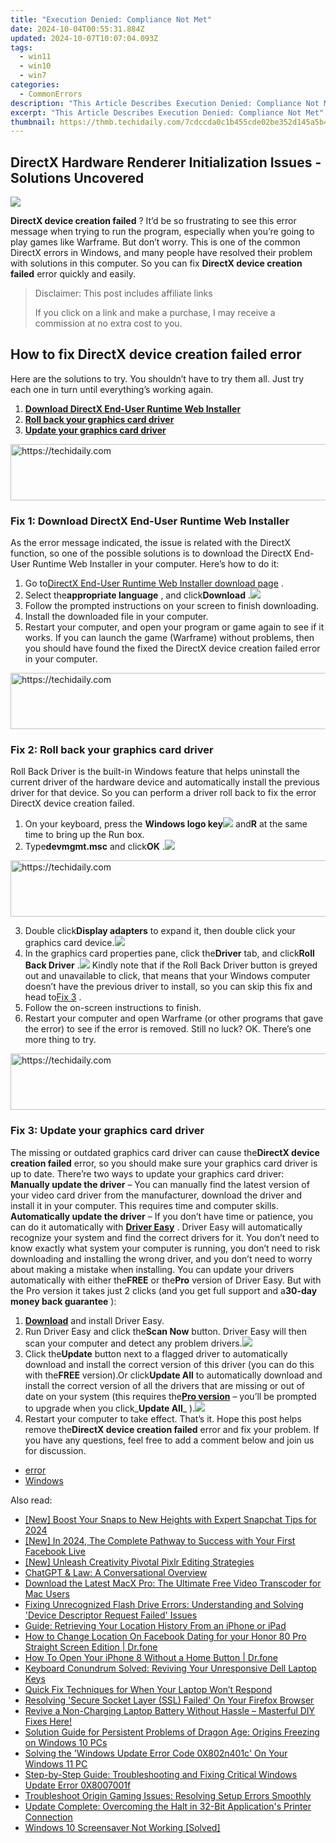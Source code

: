 ```yaml
---
title: "Execution Denied: Compliance Not Met"
date: 2024-10-04T00:55:31.884Z
updated: 2024-10-07T10:07:04.093Z
tags:
  - win11
  - win10
  - win7
categories:
  - CommonErrors
description: "This Article Describes Execution Denied: Compliance Not Met"
excerpt: "This Article Describes Execution Denied: Compliance Not Met"
thumbnail: https://thmb.techidaily.com/7cdccda0c1b455cde02be352d145a5b4b55f977ca27570cd9c8cff441c6409c8.jpg
---
```


## DirectX Hardware Renderer Initialization Issues - Solutions Uncovered

![](https://images.drivereasy.com/wp-content/uploads/2018/06/img_5b289b968c5d1.png)

**DirectX device creation failed**  ? It’d be so frustrating to see this error message when trying to run the program, especially when you’re going to play games like Warframe.  But don’t worry. This is one of the common DirectX errors in Windows, and many people have resolved their problem with solutions in this computer. So you can fix **DirectX device creation failed** error quickly and easily.

>  Disclaimer: This post includes affiliate links
>
>  If you click on a link and make a purchase, I may receive a commission at no extra cost to you.
>

## How to fix DirectX device creation failed error

 Here are the solutions to try. You shouldn’t have to try them all. Just try each one in turn until everything’s working again.

1. **[Download DirectX End-User Runtime Web Installer](https://tools.techidaily.com/drivereasy/download/)**
2. **[Roll back your graphics card driver](https://tools.techidaily.com/drivereasy/download/)**
3. **[Update your graphics card driver](https://tools.techidaily.com/drivereasy/download/)**

<!-- affiliate ads begin -->
<a href="https://appsumo.8odi.net/c/5597632/2075462/7443" target="_top" id="2075462">
  <img src="//a.impactradius-go.com/display-ad/7443-2075462" border="0" alt="https://techidaily.com" width="728" height="90"/>
</a>
<img height="0" width="0" src="https://appsumo.8odi.net/i/5597632/2075462/7443" style="position:absolute;visibility:hidden;" border="0" />
<!-- affiliate ads end -->

### Fix 1: Download DirectX End-User Runtime Web Installer

 As the error message indicated, the issue is related with the DirectX function, so one of the possible solutions is to download the DirectX End-User Runtime Web Installer in your computer. Here’s how to do it:

1. Go to[DirectX End-User Runtime Web Installer download page](https://www.microsoft.com/en-us/download/details.aspx?id=35) .
2. Select the**appropriate language** , and click**Download** .![](https://images.drivereasy.com/wp-content/uploads/2018/06/img_5b2892a302341.png)
3. Follow the prompted instructions on your screen to finish downloading.
4. Install the downloaded file in your computer.
5. Restart your computer, and open your program or game again to see if it works.
 If you can launch the game (Warframe) without problems, then you should have found the fixed the DirectX device creation failed error in your computer.

<!-- affiliate ads begin -->
<a href="https://appsumo.8odi.net/c/5597632/2151868/7443" target="_top" id="2151868">
  <img src="//a.impactradius-go.com/display-ad/7443-2151868" border="0" alt="https://techidaily.com" width="600" height="90"/>
</a>
<img height="0" width="0" src="https://appsumo.8odi.net/i/5597632/2151868/7443" style="position:absolute;visibility:hidden;" border="0" />
<!-- affiliate ads end -->

### Fix 2: Roll back your graphics card driver

 Roll Back Driver is the built-in Windows feature that helps uninstall the current driver of the hardware device and automatically install the previous driver for that device.  So you can perform a driver roll back to fix the error DirectX device creation failed.

1. On your keyboard, press the **Windows logo key![](https://images.drivereasy.com/wp-content/uploads/2017/09/img_59b0b16974940.png)**  and**R** at the same time to bring up the Run box.
2. Type**devmgmt.msc** and click**OK** .![](https://images.drivereasy.com/wp-content/uploads/2018/06/img_5b289c67eacce.jpg)

<!-- affiliate ads begin -->
<a href="https://review-au.sjv.io/c/5597632/2135315/14409" target="_top" id="2135315">
  <img src="//a.impactradius-go.com/display-ad/14409-2135315" border="0" alt="https://techidaily.com" width="728" height="90"/>
</a>
<img height="0" width="0" src="https://review-au.sjv.io/i/5597632/2135315/14409" style="position:absolute;visibility:hidden;" border="0" />
<!-- affiliate ads end -->

3. Double click**Display adapters** to expand it, then double click your graphics card device.![](https://images.drivereasy.com/wp-content/uploads/2018/06/img_5b28a06ec5a66.jpg)
4. In the graphics card properties pane, click the**Driver** tab, and click**Roll Back Driver** .![](https://images.drivereasy.com/wp-content/uploads/2018/06/img_5b289e0309263.jpg) Kindly note that if the Roll Back Driver button is greyed out and unavailable to click, that means that your Windows computer doesn’t have the previous driver to install, so you can skip this fix and head to[Fix 3](https://tools.techidaily.com/drivereasy/download/) .
5. Follow the on-screen instructions to finish.
6. Restart your computer and open Warframe (or other programs that gave the error) to see if the error is removed.
 Still no luck? OK. There’s one more thing to try.

<!-- affiliate ads begin -->
<a href="https://appsumo.8odi.net/c/5597632/2037355/7443" target="_top" id="2037355">
  <img src="//a.impactradius-go.com/display-ad/7443-2037355" border="0" alt="https://techidaily.com" width="728" height="90"/>
</a>
<img height="0" width="0" src="https://appsumo.8odi.net/i/5597632/2037355/7443" style="position:absolute;visibility:hidden;" border="0" />
<!-- affiliate ads end -->

### Fix 3: Update your graphics card driver

 The missing or outdated graphics card driver can cause the**DirectX device creation failed** error, so you should make sure your graphics card driver is up to date.  There’re two ways to update your graphics card driver: **Manually update the driver** – You can manually find the latest version of your video card driver from the manufacturer, download the driver and install it in your computer. This requires time and computer skills. **Automatically update the driver** – If you don’t have time or patience, you can do it automatically with **[Driver Easy](https://tools.techidaily.com/drivereasy/download/)**  .  Driver Easy will automatically recognize your system and find the correct drivers for it. You don’t need to know exactly what system your computer is running, you don’t need to risk downloading and installing the wrong driver, and you don’t need to worry about making a mistake when installing.  You can update your drivers automatically with either the**FREE** or the**Pro** version of Driver Easy. But with the Pro version it takes just 2 clicks (and you get full support and a**30-day money back guarantee** ):

1. **[Download](https://tools.techidaily.com/drivereasy/download/)**  and install Driver Easy.
2. Run Driver Easy and click the**Scan Now** button. Driver Easy will then scan your computer and detect any problem drivers.![](https://images.drivereasy.com/wp-content/uploads/2018/06/img_5b1665b20185d.jpg)
3. Click the**Update** button next to a flagged driver to automatically download and install the correct version of this driver (you can do this with the**FREE** version).Or click**Update All** to automatically download and install the correct version of all the drivers that are missing or out of date on your system (this requires the[**Pro version**](https://tools.techidaily.com/drivereasy/download/) – you’ll be prompted to upgrade when you click_**Update All**_ ).![](https://images.drivereasy.com/wp-content/uploads/2018/06/img_5b166616338a7.jpg)
4. Restart your computer to take effect.
  That’s it. Hope this post helps remove the**DirectX device creation failed** error and fix your problem.  If you have any questions, feel free to add a comment below and join us for discussion.

* [error](https://tools.techidaily.com/drivereasy/download/)
* [Windows](https://tools.techidaily.com/drivereasy/download/)

<ins class="adsbygoogle"
     style="display:block"
     data-ad-format="autorelaxed"
     data-ad-client="ca-pub-7571918770474297"
     data-ad-slot="1223367746"></ins>

<ins class="adsbygoogle"
     style="display:block"
     data-ad-client="ca-pub-7571918770474297"
     data-ad-slot="8358498916"
     data-ad-format="auto"
     data-full-width-responsive="true"></ins>

<span class="atpl-alsoreadstyle">Also read:</span>
<div><ul>
<li><a href="https://snapchat-videos.techidaily.com/new-boost-your-snaps-to-new-heights-with-expert-snapchat-tips-for-2024/"><u>[New] Boost Your Snaps to New Heights with Expert Snapchat Tips for 2024</u></a></li>
<li><a href="https://facebook-video-files.techidaily.com/new-in-2024-the-complete-pathway-to-success-with-your-first-facebook-live/"><u>[New] In 2024, The Complete Pathway to Success with Your First Facebook Live</u></a></li>
<li><a href="https://some-skills.techidaily.com/new-unleash-creativity-pivotal-pixlr-editing-strategies/"><u>[New] Unleash Creativity Pivotal Pixlr Editing Strategies</u></a></li>
<li><a href="https://tech-haven.techidaily.com/chatgpt-and-law-a-conversational-overview/"><u>ChatGPT & Law: A Conversational Overview</u></a></li>
<li><a href="https://solve-latest.techidaily.com/download-the-latest-macx-pro-the-ultimate-free-video-transcoder-for-mac-users/"><u>Download the Latest MacX Pro: The Ultimate Free Video Transcoder for Mac Users</u></a></li>
<li><a href="https://common-error.techidaily.com/fixing-unrecognized-flash-drive-errors-understanding-and-solving-device-descriptor-request-failed-issues/"><u>Fixing Unrecognized Flash Drive Errors: Understanding and Solving 'Device Descriptor Request Failed' Issues</u></a></li>
<li><a href="https://os-tips.techidaily.com/guide-retrieving-your-location-history-from-an-iphone-or-ipad/"><u>Guide: Retrieving Your Location History From an iPhone or iPad</u></a></li>
<li><a href="https://location-social.techidaily.com/how-to-change-location-on-facebook-dating-for-your-honor-80-pro-straight-screen-edition-drfone-by-drfone-virtual-android/"><u>How to Change Location On Facebook Dating for your Honor 80 Pro Straight Screen Edition | Dr.fone</u></a></li>
<li><a href="https://iphone-unlock.techidaily.com/how-to-open-your-iphone-8-without-a-home-button-drfone-by-drfone-ios/"><u>How To Open Your iPhone 8 Without a Home Button | Dr.fone</u></a></li>
<li><a href="https://common-error.techidaily.com/keyboard-conundrum-solved-reviving-your-unresponsive-dell-laptop-keys/"><u>Keyboard Conundrum Solved: Reviving Your Unresponsive Dell Laptop Keys</u></a></li>
<li><a href="https://common-error.techidaily.com/quick-fix-techniques-for-when-your-laptop-wont-respond/"><u>Quick Fix Techniques for When Your Laptop Won’t Respond</u></a></li>
<li><a href="https://common-error.techidaily.com/resolving-secure-socket-layer-ssl-failed-on-your-firefox-browser/"><u>Resolving 'Secure Socket Layer (SSL) Failed' On Your Firefox Browser</u></a></li>
<li><a href="https://common-error.techidaily.com/revive-a-non-charging-laptop-battery-without-hassle-masterful-diy-fixes-here/"><u>Revive a Non-Charging Laptop Battery Without Hassle – Masterful DIY Fixes Here!</u></a></li>
<li><a href="https://win-blog.techidaily.com/solution-guide-for-persistent-problems-of-dragon-age-origins-freezing-on-windows-10-pcs/"><u>Solution Guide for Persistent Problems of Dragon Age: Origins Freezing on Windows 10 PCs</u></a></li>
<li><a href="https://win-howtos.techidaily.com/solving-the-windows-update-error-code-0x802n401c-on-your-windows-11-pc/"><u>Solving the 'Windows Update Error Code 0X802n401c' On Your Windows 11 PC</u></a></li>
<li><a href="https://common-error.techidaily.com/step-by-step-guide-troubleshooting-and-fixing-critical-windows-update-error-0x8007001f/"><u>Step-by-Step Guide: Troubleshooting and Fixing Critical Windows Update Error 0X8007001f</u></a></li>
<li><a href="https://common-error.techidaily.com/troubleshoot-origin-gaming-issues-resolving-setup-errors-smoothly/"><u>Troubleshoot Origin Gaming Issues: Resolving Setup Errors Smoothly</u></a></li>
<li><a href="https://common-error.techidaily.com/update-complete-overcoming-the-halt-in-32-bit-applications-printer-connection/"><u>Update Complete: Overcoming the Halt in 32-Bit Application's Printer Connection</u></a></li>
<li><a href="https://common-error.techidaily.com/windows-10-screensaver-not-working-solved/"><u>Windows 10 Screensaver Not Working [Solved]</u></a></li>
</ul></div>

